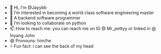 - 👋 Hi, I’m @Jayybb
- 👀 I’m interested in becoming a world class software engineering master 
- 🌱 A backend software programmer 
- 💞️ I’m looking to collaborate on python 
- 📫 How to reach me: you can reach me on IG @ Mr_pettyy or linked in @ Inyang John 
- 😄 Pronouns: him/he
- ⚡ Fun fact: i can see the back of my head

<!---
Jayybb/Jayybb is a ✨ special ✨ repository because its `README.md` (this file) appears on your GitHub profile.
You can click the Preview link to take a look at your changes.
--->

